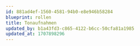 ```yaml
---
id: 881ad4ef-1560-4581-94b0-e8e946b58284
blueprint: rollen
title: Tonaufnahmen
updated_by: b1a43fd3-c865-4122-b6cc-50cfa81a1985
updated_at: 1707898296
---
```

